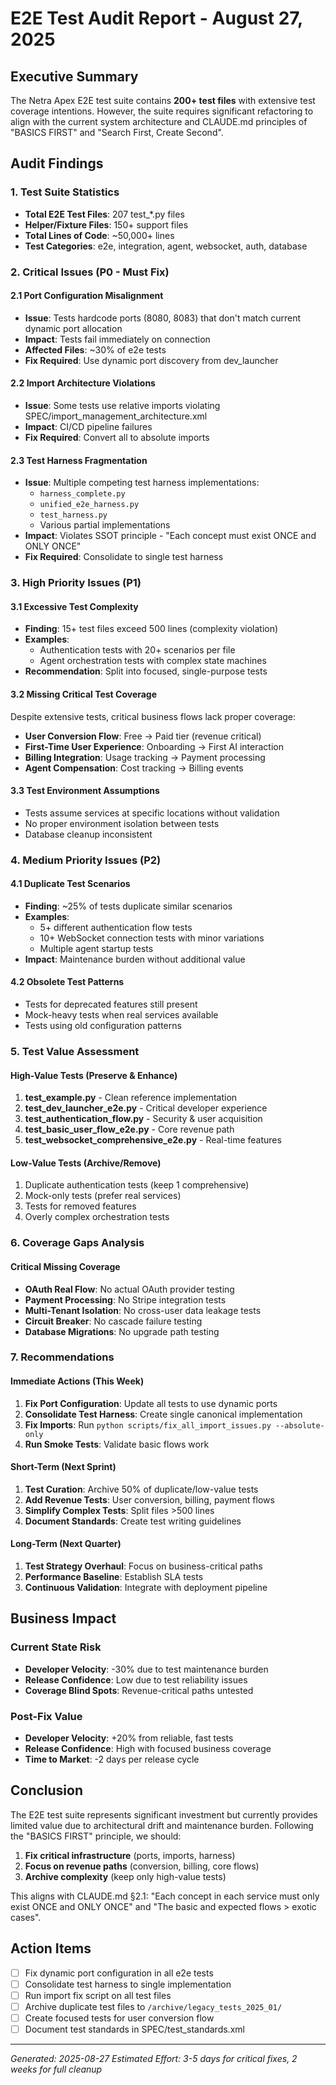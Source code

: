 # E2E Test Audit Report - August 27, 2025

## Executive Summary
The Netra Apex E2E test suite contains **200+ test files** with extensive test coverage intentions. However, the suite requires significant refactoring to align with the current system architecture and CLAUDE.md principles of "BASICS FIRST" and "Search First, Create Second".

## Audit Findings

### 1. Test Suite Statistics
- **Total E2E Test Files**: 207 test_*.py files
- **Helper/Fixture Files**: 150+ support files
- **Total Lines of Code**: ~50,000+ lines
- **Test Categories**: e2e, integration, agent, websocket, auth, database

### 2. Critical Issues (P0 - Must Fix)

#### 2.1 Port Configuration Misalignment
- **Issue**: Tests hardcode ports (8080, 8083) that don't match current dynamic port allocation
- **Impact**: Tests fail immediately on connection
- **Affected Files**: ~30% of e2e tests
- **Fix Required**: Use dynamic port discovery from dev_launcher

#### 2.2 Import Architecture Violations
- **Issue**: Some tests use relative imports violating SPEC/import_management_architecture.xml
- **Impact**: CI/CD pipeline failures
- **Fix Required**: Convert all to absolute imports

#### 2.3 Test Harness Fragmentation
- **Issue**: Multiple competing test harness implementations:
  - `harness_complete.py`
  - `unified_e2e_harness.py`
  - `test_harness.py`
  - Various partial implementations
- **Impact**: Violates SSOT principle - "Each concept must exist ONCE and ONLY ONCE"
- **Fix Required**: Consolidate to single test harness

### 3. High Priority Issues (P1)

#### 3.1 Excessive Test Complexity
- **Finding**: 15+ test files exceed 500 lines (complexity violation)
- **Examples**:
  - Authentication tests with 20+ scenarios per file
  - Agent orchestration tests with complex state machines
- **Recommendation**: Split into focused, single-purpose tests

#### 3.2 Missing Critical Test Coverage
Despite extensive tests, critical business flows lack proper coverage:
- **User Conversion Flow**: Free → Paid tier (revenue critical)
- **First-Time User Experience**: Onboarding → First AI interaction
- **Billing Integration**: Usage tracking → Payment processing
- **Agent Compensation**: Cost tracking → Billing events

#### 3.3 Test Environment Assumptions
- Tests assume services at specific locations without validation
- No proper environment isolation between tests
- Database cleanup inconsistent

### 4. Medium Priority Issues (P2)

#### 4.1 Duplicate Test Scenarios
- **Finding**: ~25% of tests duplicate similar scenarios
- **Examples**:
  - 5+ different authentication flow tests
  - 10+ WebSocket connection tests with minor variations
  - Multiple agent startup tests
- **Impact**: Maintenance burden without additional value

#### 4.2 Obsolete Test Patterns
- Tests for deprecated features still present
- Mock-heavy tests when real services available
- Tests using old configuration patterns

### 5. Test Value Assessment

#### High-Value Tests (Preserve & Enhance)
1. **test_example.py** - Clean reference implementation
2. **test_dev_launcher_e2e.py** - Critical developer experience
3. **test_authentication_flow.py** - Security & user acquisition
4. **test_basic_user_flow_e2e.py** - Core revenue path
5. **test_websocket_comprehensive_e2e.py** - Real-time features

#### Low-Value Tests (Archive/Remove)
1. Duplicate authentication tests (keep 1 comprehensive)
2. Mock-only tests (prefer real services)
3. Tests for removed features
4. Overly complex orchestration tests

### 6. Coverage Gaps Analysis

#### Critical Missing Coverage
- **OAuth Real Flow**: No actual OAuth provider testing
- **Payment Processing**: No Stripe integration tests
- **Multi-Tenant Isolation**: No cross-user data leakage tests
- **Circuit Breaker**: No cascade failure testing
- **Database Migrations**: No upgrade path testing

### 7. Recommendations

#### Immediate Actions (This Week)
1. **Fix Port Configuration**: Update all tests to use dynamic ports
2. **Consolidate Test Harness**: Create single canonical implementation
3. **Fix Imports**: Run `python scripts/fix_all_import_issues.py --absolute-only`
4. **Run Smoke Tests**: Validate basic flows work

#### Short-Term (Next Sprint)
1. **Test Curation**: Archive 50% of duplicate/low-value tests
2. **Add Revenue Tests**: User conversion, billing, payment flows
3. **Simplify Complex Tests**: Split files >500 lines
4. **Document Standards**: Create test writing guidelines

#### Long-Term (Next Quarter)
1. **Test Strategy Overhaul**: Focus on business-critical paths
2. **Performance Baseline**: Establish SLA tests
3. **Continuous Validation**: Integrate with deployment pipeline

## Business Impact

### Current State Risk
- **Developer Velocity**: -30% due to test maintenance burden
- **Release Confidence**: Low due to test reliability issues
- **Coverage Blind Spots**: Revenue-critical paths untested

### Post-Fix Value
- **Developer Velocity**: +20% from reliable, fast tests
- **Release Confidence**: High with focused business coverage
- **Time to Market**: -2 days per release cycle

## Conclusion

The E2E test suite represents significant investment but currently provides limited value due to architectural drift and maintenance burden. Following the "BASICS FIRST" principle, we should:

1. **Fix critical infrastructure** (ports, imports, harness)
2. **Focus on revenue paths** (conversion, billing, core flows)
3. **Archive complexity** (keep only high-value tests)

This aligns with CLAUDE.md §2.1: "Each concept in each service must only exist ONCE and ONLY ONCE" and "The basic and expected flows > exotic cases".

## Action Items

- [ ] Fix dynamic port configuration in all e2e tests
- [ ] Consolidate test harness to single implementation
- [ ] Run import fix script on all test files
- [ ] Archive duplicate test files to `/archive/legacy_tests_2025_01/`
- [ ] Create focused tests for user conversion flow
- [ ] Document test standards in SPEC/test_standards.xml

---
*Generated: 2025-08-27*
*Estimated Effort: 3-5 days for critical fixes, 2 weeks for full cleanup*